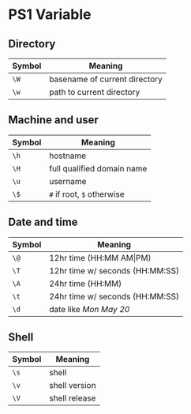 # PS1 Variable

## Directory

| Symbol | Meaning                       |
|--------|-------------------------------|
| `\W`   | basename of current directory |
| `\w`   | path to current directory     |

## Machine and user

| Symbol | Meaning                       |
|--------|-------------------------------|
| `\h`   | hostname                      |
| `\H`   | full qualified domain name    |
| `\u`   | username                      |
| `\$`   | `#` if root, `$` otherwise    |

## Date and time

| Symbol | Meaning                          |
|--------|----------------------------------|
| `\@`   | 12hr time (HH:MM AM\|PM)          |
| `\T`   | 12hr time w/ seconds (HH:MM:SS)  |
| `\A`   | 24hr time (HH:MM)                |
| `\t`   | 24hr time w/ seconds (HH:MM:SS)  |
| `\d`   | date like _Mon May 20_           |

## Shell

| Symbol | Meaning                       |
|--------|-------------------------------|
| `\s`   | shell                         |
| `\v`   | shell version                 |
| `\V`   | shell release                 |

